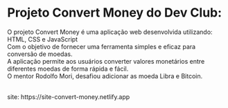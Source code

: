 <h1>Projeto Convert Money do Dev Club:</h1>
<p></p>O projeto Convert Money é uma aplicação web desenvolvida utilizando: 
<br>
HTML, CSS e JavaScript
<br>
Com o objetivo de fornecer uma ferramenta simples e eficaz para conversão de moedas.
<br>
A aplicação permite aos usuários converter valores monetários entre diferentes moedas de forma rápida e fácil.
<br>
O mentor Rodolfo Mori, desafiou adicionar as moeda Libra e Bitcoin.</p>
<br>
site:  https://site-convert-money.netlify.app
